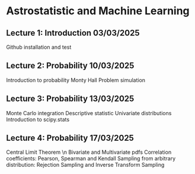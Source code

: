 # Astrostatistic and Machine Learning

## Lecture 1: Introduction  03/03/2025
Github installation and test

## Lecture 2: Probability   10/03/2025
Introduction to probability
Monty Hall Problem simulation

## Lecture 3: Probability   13/03/2025
Monte Carlo integration
Descriptive statistic
Univariate distributions
Introduction to scipy.stats

## Lecture 4: Probability   17/03/2025
Central Limit Theorem \n
Bivariate and Multivariate pdfs
Correlation coefficients: Pearson, Spearman and Kendall
Sampling from arbitrary distribution: Rejection Sampling and Inverse Transform Sampling
